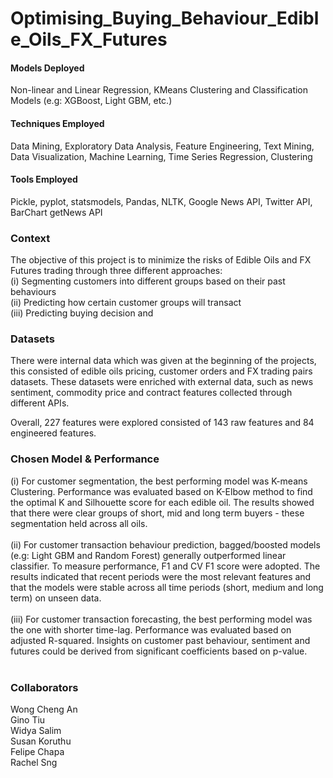 # Optimising_Buying_Behaviour_Edible_Oils_FX_Futures

#### Models Deployed
Non-linear and Linear Regression, KMeans Clustering and Classification Models (e.g: XGBoost, Light GBM, etc.)

#### Techniques Employed
Data Mining, Exploratory Data Analysis, Feature Engineering, Text Mining, Data Visualization, Machine Learning, Time Series Regression, Clustering

#### Tools Employed
Pickle, pyplot, statsmodels, Pandas, NLTK, Google News API, Twitter API, BarChart getNews API

### Context
The objective of this project is to minimize the risks of Edible Oils and FX Futures trading through three different approaches: <br>
(i) Segmenting customers into different groups based on their past behaviours <br>
(ii) Predicting how certain customer groups will transact <br>
(iii) Predicting buying decision and <br>

### Datasets
There were internal data which was given at the beginning of the projects, this consisted of edible oils pricing, customer orders and FX trading pairs datasets. These datasets were enriched with external data, such as news sentiment, commodity price and contract features collected through different APIs. 

Overall, 227 features were explored consisted of 143 raw features and 84 engineered features.<br>

### Chosen Model & Performance
(i) For customer segmentation, the best performing model was K-means Clustering. Performance was evaluated based on K-Elbow method to find the optimal K and Silhouette score for each edible oil. The results showed that there were clear groups of short, mid and long term buyers - these segmentation held across all oils. <br><br>
(ii) For customer transaction behaviour prediction, bagged/boosted models (e.g: Light GBM and Random Forest) generally outperformed linear classifier. To measure performance, F1 and CV F1 score were adopted. The results indicated that recent periods were the most relevant features and that the models were stable across all time periods (short, medium and long term) on unseen data. <br><br>
(iii) For customer transaction forecasting, the best performing model was the one with shorter time-lag. Performance was evaluated based on adjusted R-squared. Insights on customer past behaviour, sentiment and futures could be derived from significant coefficients based on p-value. <br>
<br>

### Collaborators
Wong Cheng An <br>
Gino Tiu <br>
Widya Salim <br>
Susan Koruthu <br>
Felipe Chapa <br>
Rachel Sng

